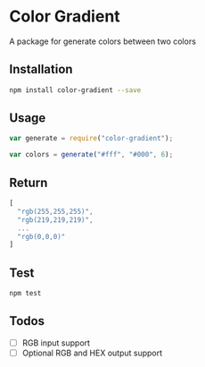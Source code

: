 # Color Gradient

A package for generate colors between two colors

## Installation

```sh
npm install color-gradient --save
```

## Usage

```js
var generate = require("color-gradient");

var colors = generate("#fff", "#000", 6);
```

## Return

```js
[
  "rgb(255,255,255)", 
  "rgb(219,219,219)", 
  ... 
  "rgb(0,0,0)"
]
```

## Test

```sh
npm test
```

## Todos

- [ ] RGB input support
- [ ] Optional RGB and HEX output support
